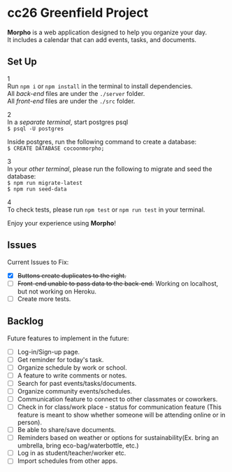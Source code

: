 # cc26 Greenfield Project

**Morpho** is a web application designed to help you organize your day.  
It includes a calendar that can add events, tasks, and documents.

## Set Up

1  
Run `npm i` or `npm install` in the terminal to install dependencies.  
All _back-end_ files are under the `./server` folder.  
All _front-end_ files are under the `./src` folder.

2  
In a _separate terminal_, start postgres psql  
`$ psql -U postgres`

Inside postgres, run the following command to create a database:  
`$ CREATE DATABASE cocoonmorpho;`

3  
In your _other terminal_, please run the following to migrate and seed the database:  
`$ npm run migrate-latest`  
`$ npm run seed-data`

4  
To check tests, please run `npm test` or `npm run test` in your terminal.

Enjoy your experience using **Morpho**!

## Issues

Current Issues to Fix:

- [x] ~~Buttons create duplicates to the right.~~
- [ ] ~~Front-end unable to pass data to the back-end.~~ Working on localhost, but not working on Heroku.
- [ ] Create more tests.

## Backlog

Future features to implement in the future:

- [ ] Log-in/Sign-up page.
- [ ] Get reminder for today's task.
- [ ] Organize schedule by work or school.
- [ ] A feature to write comments or notes.
- [ ] Search for past events/tasks/documents.
- [ ] Organize community events/schedules.
- [ ] Communication feature to connect to other classmates or coworkers.
- [ ] Check in for class/work place - status for communication feature (This feature is meant to show whether someone will be attending online or in person).
- [ ] Be able to share/save documents.
- [ ] Reminders based on weather or options for sustainability(Ex. bring an umbrella, bring eco-bag/waterbottle, etc.)
- [ ] Log in as student/teacher/worker etc.
- [ ] Import schedules from other apps.

